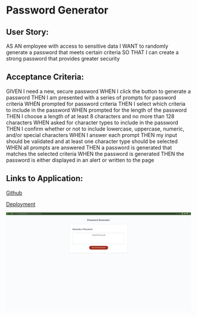 # Password Generator

## User Story: 

AS AN employee with access to sensitive data
I WANT to randomly generate a password that meets certain criteria
SO THAT I can create a strong password that provides greater security

## Acceptance Criteria:

GIVEN I need a new, secure password
WHEN I click the button to generate a password
THEN I am presented with a series of prompts for password criteria
WHEN prompted for password criteria
THEN I select which criteria to include in the password
WHEN prompted for the length of the password
THEN I choose a length of at least 8 characters and no more than 128 characters
WHEN asked for character types to include in the password
THEN I confirm whether or not to include lowercase, uppercase, numeric, and/or special characters
WHEN I answer each prompt
THEN my input should be validated and at least one character type should be selected
WHEN all prompts are answered
THEN a password is generated that matches the selected criteria
WHEN the password is generated
THEN the password is either displayed in an alert or written to the page

## Links to Application:

[Github](https://github.com/VictorMendez96/password-generator)

[Deployment](https://victormendez96.github.io/password-generator/Develop/generator.png)

![Password Generator Example](./Develop/assets/generator.png)